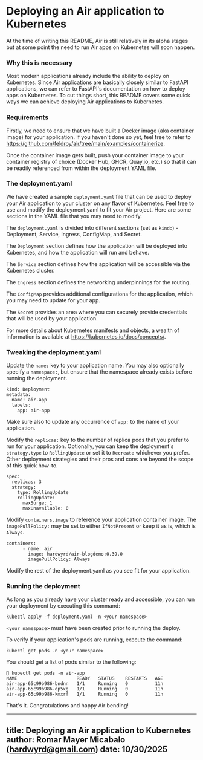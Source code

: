 # Deploying an Air application to Kubernetes

At the time of writing this README, Air is still relatively in its alpha stages but at some point the need to run Air apps on Kubernetes will soon happen.

### Why this is necessary

Most modern applications already include the ability to deploy on Kubernetes. Since Air applications are basically closely similar to FastAPI applications, we can refer to FastAPI's documentation on how to deploy apps on Kubernetes. To cut things short, this README covers some quick ways we can achieve deploying Air applications to Kubernetes.

### Requirements

Firstly, we need to ensure that we have built a Docker image (aka container image) for your application. If you haven't done so yet, feel free to refer to https://github.com/feldroy/air/tree/main/examples/containerize.

Once the container image gets built, push your container image to your container registry of choice (Docker Hub, GHCR, Quay.io, etc.) so that it can be readily referenced from within the deployment YAML file.

### The deployment.yaml

We have created a sample `deployment.yaml` file that can be used to deploy your Air application to your cluster on any flavor of Kubernetes. Feel free to use and modify the deployment.yaml to fit your Air project. Here are some sections in the YAML file that you may need to modify.

The `deployment.yaml` is divided into different sections (set as `kind:`) - Deployment, Service, Ingress, ConfigMap, and Secret.

The `Deployment` section defines how the application will be deployed into Kubernetes, and how the application will run and behave.

The `Service` section defines how the application will be accessible via the Kubernetes cluster.

The `Ingress` section defines the networking underpinnings for the routing.

The `ConfigMap` provides additional configurations for the application, which you may need to update for your app.

The `Secret` provides an area where you can securely provide credentials that will be used by your application.

For more details about Kubernetes manifests and objects, a wealth of information is available at https://kubernetes.io/docs/concepts/.

### Tweaking the deployment.yaml

Update the `name:` key to your application name. You may also optionally specify a `namespace:`, but ensure that the namespace already exists before running the deployment.
```
kind: Deployment
metadata:
  name: air-app
  labels:
    app: air-app
```

Make sure also to update any occurrence of `app:` to the name of your application.

Modify the `replicas:` key to the number of replica pods that you prefer to run for your application. Optionally, you can keep the deployment's `strategy.type` to `RollingUpdate` or set it to `Recreate` whichever you prefer. Other deployment strategies and their pros and cons are beyond the scope of this quick how-to.

```
spec:
  replicas: 3
  strategy:
    type: RollingUpdate
    rollingUpdate:
      maxSurge: 1
      maxUnavailable: 0
```

Modify `containers.image` to reference your application container image. The `imagePullPolicy:` may be set to either `IfNotPresent` or keep it as is, which is `Always`.

```
containers:
      - name: air
        image: hardwyrd/air-blogdemo:0.39.0
        imagePullPolicy: Always
```

Modify the rest of the deployment.yaml as you see fit for your application.

### Running the deployment

As long as you already have your cluster ready and accessible, you can run your deployment by executing this command:

`kubectl apply -f deployment.yaml -n <your namespace>`

`<your namespace>` must have been created prior to running the deploy.

To verify if your application's pods are running, execute the command:

`kubectl get pods -n <your namespace>`

You should get a list of pods similar to the following:

```
 kubectl get pods -n air-app
NAME                      READY   STATUS    RESTARTS   AGE
air-app-65c99b986-bndnn   1/1     Running   0          11h
air-app-65c99b986-dp5xg   1/1     Running   0          11h
air-app-65c99b986-kmxrf   1/1     Running   0          11h
```

That's it. Congratulations and happy Air bending!


---
title: Deploying an Air application to Kubernetes
author: Romar Mayer Micabalo (hardwyrd@gmail.com)
date: 10/30/2025
---